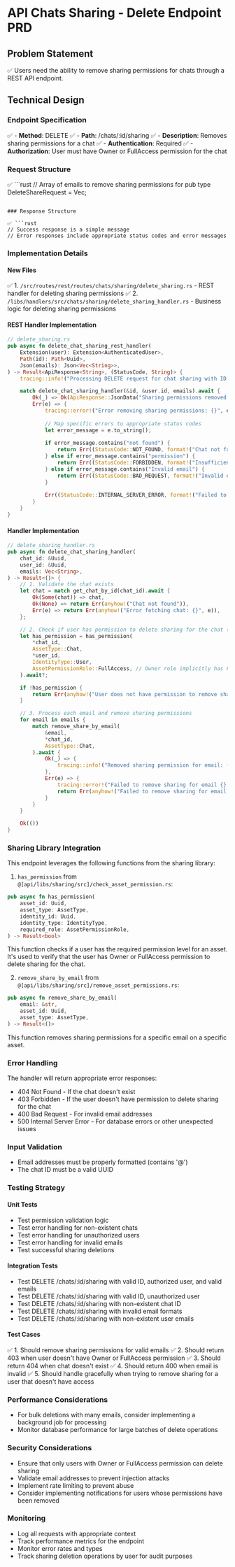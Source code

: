 # API Chats Sharing - Delete Endpoint PRD

## Problem Statement

✅ Users need the ability to remove sharing permissions for chats through a REST API endpoint.

## Technical Design

### Endpoint Specification

✅ - **Method**: DELETE
✅ - **Path**: /chats/:id/sharing
✅ - **Description**: Removes sharing permissions for a chat
✅ - **Authentication**: Required
✅ - **Authorization**: User must have Owner or FullAccess permission for the chat

### Request Structure

✅ ```rust
// Array of emails to remove sharing permissions for
pub type DeleteShareRequest = Vec<String>;
```

### Response Structure

✅ ```rust
// Success response is a simple message
// Error responses include appropriate status codes and error messages
```

### Implementation Details

#### New Files

✅ 1. `/src/routes/rest/routes/chats/sharing/delete_sharing.rs` - REST handler for deleting sharing permissions
✅ 2. `/libs/handlers/src/chats/sharing/delete_sharing_handler.rs` - Business logic for deleting sharing permissions

#### REST Handler Implementation

```rust
// delete_sharing.rs
pub async fn delete_chat_sharing_rest_handler(
    Extension(user): Extension<AuthenticatedUser>,
    Path(id): Path<Uuid>,
    Json(emails): Json<Vec<String>>,
) -> Result<ApiResponse<String>, (StatusCode, String)> {
    tracing::info!("Processing DELETE request for chat sharing with ID: {}, user_id: {}", id, user.id);

    match delete_chat_sharing_handler(&id, &user.id, emails).await {
        Ok(_) => Ok(ApiResponse::JsonData("Sharing permissions removed successfully".to_string())),
        Err(e) => {
            tracing::error!("Error removing sharing permissions: {}", e);
            
            // Map specific errors to appropriate status codes
            let error_message = e.to_string();
            
            if error_message.contains("not found") {
                return Err((StatusCode::NOT_FOUND, format!("Chat not found: {}", e)));
            } else if error_message.contains("permission") {
                return Err((StatusCode::FORBIDDEN, format!("Insufficient permissions: {}", e)));
            } else if error_message.contains("Invalid email") {
                return Err((StatusCode::BAD_REQUEST, format!("Invalid email: {}", e)));
            }
            
            Err((StatusCode::INTERNAL_SERVER_ERROR, format!("Failed to remove sharing permissions: {}", e)))
        }
    }
}
```

#### Handler Implementation

```rust
// delete_sharing_handler.rs
pub async fn delete_chat_sharing_handler(
    chat_id: &Uuid,
    user_id: &Uuid,
    emails: Vec<String>,
) -> Result<()> {
    // 1. Validate the chat exists
    let chat = match get_chat_by_id(chat_id).await {
        Ok(Some(chat)) => chat,
        Ok(None) => return Err(anyhow!("Chat not found")),
        Err(e) => return Err(anyhow!("Error fetching chat: {}", e)),
    };

    // 2. Check if user has permission to delete sharing for the chat (Owner or FullAccess)
    let has_permission = has_permission(
        *chat_id,
        AssetType::Chat,
        *user_id,
        IdentityType::User,
        AssetPermissionRole::FullAccess, // Owner role implicitly has FullAccess permissions
    ).await?;

    if !has_permission {
        return Err(anyhow!("User does not have permission to remove sharing for this chat"));
    }

    // 3. Process each email and remove sharing permissions
    for email in emails {
        match remove_share_by_email(
            &email,
            *chat_id,
            AssetType::Chat,
        ).await {
            Ok(_) => {
                tracing::info!("Removed sharing permission for email: {} on chat: {}", email, chat_id);
            },
            Err(e) => {
                tracing::error!("Failed to remove sharing for email {}: {}", email, e);
                return Err(anyhow!("Failed to remove sharing for email {}: {}", email, e));
            }
        }
    }

    Ok(())
}
```

### Sharing Library Integration

This endpoint leverages the following functions from the sharing library:

1. `has_permission` from `@[api/libs/sharing/src]/check_asset_permission.rs`:

```rust
pub async fn has_permission(
    asset_id: Uuid,
    asset_type: AssetType,
    identity_id: Uuid,
    identity_type: IdentityType,
    required_role: AssetPermissionRole,
) -> Result<bool>
```

This function checks if a user has the required permission level for an asset. It's used to verify that the user has Owner or FullAccess permission to delete sharing for the chat.

2. `remove_share_by_email` from `@[api/libs/sharing/src]/remove_asset_permissions.rs`:

```rust
pub async fn remove_share_by_email(
    email: &str,
    asset_id: Uuid,
    asset_type: AssetType,
) -> Result<()>
```

This function removes sharing permissions for a specific email on a specific asset.

### Error Handling

The handler will return appropriate error responses:

- 404 Not Found - If the chat doesn't exist
- 403 Forbidden - If the user doesn't have permission to delete sharing for the chat
- 400 Bad Request - For invalid email addresses
- 500 Internal Server Error - For database errors or other unexpected issues

### Input Validation

- Email addresses must be properly formatted (contains '@')
- The chat ID must be a valid UUID

### Testing Strategy

#### Unit Tests

- Test permission validation logic
- Test error handling for non-existent chats
- Test error handling for unauthorized users
- Test error handling for invalid emails
- Test successful sharing deletions

#### Integration Tests

- Test DELETE /chats/:id/sharing with valid ID, authorized user, and valid emails
- Test DELETE /chats/:id/sharing with valid ID, unauthorized user
- Test DELETE /chats/:id/sharing with non-existent chat ID
- Test DELETE /chats/:id/sharing with invalid email formats
- Test DELETE /chats/:id/sharing with non-existent user emails

#### Test Cases

✅ 1. Should remove sharing permissions for valid emails
✅ 2. Should return 403 when user doesn't have Owner or FullAccess permission
✅ 3. Should return 404 when chat doesn't exist
✅ 4. Should return 400 when email is invalid
✅ 5. Should handle gracefully when trying to remove sharing for a user that doesn't have access

### Performance Considerations

- For bulk deletions with many emails, consider implementing a background job for processing
- Monitor database performance for large batches of delete operations

### Security Considerations

- Ensure that only users with Owner or FullAccess permission can delete sharing
- Validate email addresses to prevent injection attacks
- Implement rate limiting to prevent abuse
- Consider implementing notifications for users whose permissions have been removed

### Monitoring

- Log all requests with appropriate context
- Track performance metrics for the endpoint
- Monitor error rates and types
- Track sharing deletion operations by user for audit purposes
